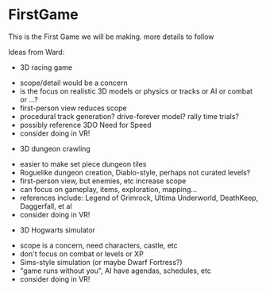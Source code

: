 # FirstGame
This is the First Game we will be making. more details to follow

Ideas from Ward:
* 3D racing game
 - scope/detail would be a concern
 - is the focus on realistic 3D models or physics or tracks or AI or combat or ...?
 - first-person view reduces scope
 - procedural track generation? drive-forever model? rally time trials?
 - possibly reference 3DO Need for Speed
 - consider doing in VR!
* 3D dungeon crawling
 - easier to make set piece dungeon tiles
 - Roguelike dungeon creation, Diablo-style, perhaps not curated levels?
 - first-person view, but enemies, etc increase scope
 - can focus on gameplay, items, exploration, mapping...
 - references include: Legend of Grimrock, Ultima Underworld, DeathKeep, Daggerfall, et al
 - consider doing in VR!
* 3D Hogwarts simulator
 - scope is a concern, need characters, castle, etc
 - don't focus on combat or levels or XP
 - Sims-style simulation (or maybe Dwarf Fortress?)
 - "game runs without you", AI have agendas, schedules, etc
 - consider doing in VR!
